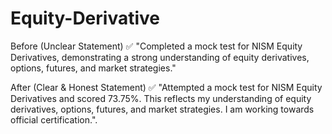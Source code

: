 # Equity-Derivative
Before (Unclear Statement)
✅ "Completed a mock test for NISM Equity Derivatives, demonstrating a strong understanding of equity derivatives, options, futures, and market strategies."

After (Clear & Honest Statement)
✅ "Attempted a mock test for NISM Equity Derivatives and scored 73.75%. This reflects my understanding of equity derivatives, options, futures, and market strategies. I am working towards official certification.".

